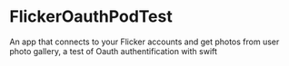 # FlickerOauthPodTest
An app that connects to your Flicker accounts and get photos from user photo gallery, a test of Oauth authentification with swift  
